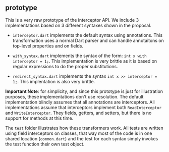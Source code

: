 ## prototype

This is a very raw prototype of the interceptor API. We include 3
implementations based on 3 different syntaxes shown in the proposal.

* `interceptor.dart` implements the default syntax using annotations. This
  transformation uses a normal Dart parser and can handle annotaitons on
  top-level properties and on fields.

* `with_syntax.dart` implements the syntax of the form:
  `int x with interceptor = 1;`. This implementation is very brittle as it is
  based on regular expressions to do the proper substitutions.

* `redirect_syntax.dart` implements the syntax `int x >> interceptor = 1;`. This
  implentation is also very brittle.

**Important Note**: for simplicity, and since this prototype is just for illustration
purposes, these implementations don't use resolution. The default implementation
blindly assumes that all annotations are interceptors.  All implementations
assume that interceptors implement both `ReadInterceptor` and
`WriteInterceptor`.  They fields, getters, and setters, but there is no support
for methods at this time.

The `test` folder illustrates how these transformers work. All tests are written
using field interceptors on classes, that way most of the code is in one shared
location (`common.dart`) and the test for each syntax simply invokes the test
function their own test object. 
